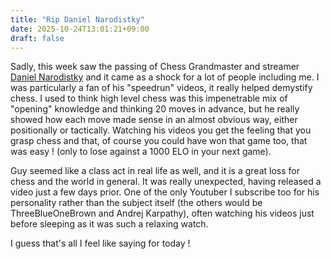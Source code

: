 ```yaml
---
title: "Rip Daniel Narodistky"
date: 2025-10-24T13:01:21+09:00
draft: false
---
```


Sadly, this week saw the passing of Chess Grandmaster and streamer [Daniel Narodistky](https://www.youtube.com/@DanielNaroditskyGM) and it came as a shock for a lot of people including me. I was particularly a fan of his "speedrun" videos, it really helped demystify chess. I used to think high level chess was this impenetrable mix of "opening" knowledge and thinking 20 moves in advance, but he really showed how each move made sense in an almost obvious way, either positionally or tactically. Watching his videos you get the feeling that you grasp chess and that, of course you could have won that game too, that was easy ! (only to lose against a 1000 ELO in your next game).

Guy seemed like a class act in real life as well, and it is a great loss for chess and the world in general. It was really unexpected, having released a video just a few days prior. One of the only Youtuber I subscribe too for his personality rather than the subject itself (the others would be ThreeBlueOneBrown and Andrej Karpathy), often watching his videos just before sleeping as it was such a relaxing watch.

I guess that's all I feel like saying for today !